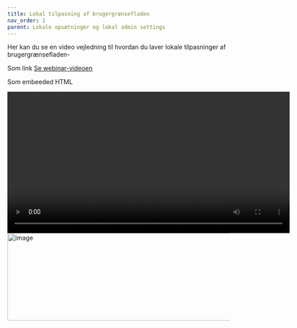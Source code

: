 ```yaml
---
title: Lokal tilpasning af brugergrænsefladen
nav_order: 1
parent: Lokale opsætninger og lokal admin settings
---
```

 
Her kan du se en video vejledning til hvordan du laver lokale tilpasninger af brugergrænsefladen-

Som link
[Se webinar-videoen](https://info.kitos.dk/s/tb4MmtNr8EdcRwB)

Som embeeded HTML

<video controls width="640">
  <source src="https://info.kitos.dk/s/tb4MmtNr8EdcRwB" type="video/mp4">
  Din browser understøtter ikke video-tagget.
</video>
<img width="643" height="198" alt="image" src="https://github.com/user-attachments/assets/bf3125c3-2136-4f19-a5bf-14d379f3adf0" />
